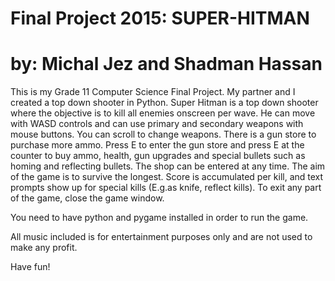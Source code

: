 # Final Project 2015: SUPER-HITMAN
# by: Michal Jez and Shadman Hassan

This is my Grade 11 Computer Science Final Project. My partner and I created a top down shooter in
Python. Super Hitman is a top down shooter where the objective is to kill all enemies onscreen per 
wave. He can move with WASD controls and can use primary and secondary weapons with mouse buttons. 
You can scroll to change weapons. There is a gun store to purchase more ammo. Press E to enter
the gun store and press E at the counter to buy ammo, health, gun upgrades and special bullets
such as homing and reflecting bullets. The shop can be entered at any time. The aim of the game is
to survive the longest. Score is accumulated per kill, and text prompts show up for special kills (E.g.as knife,
reflect kills). To exit any part of the game, close the game window. 

You need to have python and pygame installed in order to run the game.

All music included is for entertainment purposes only and are not used to make any profit.

Have fun!
